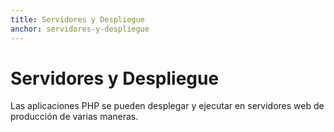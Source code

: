 ```yaml
---
title: Servidores y Despliegue
anchor: servidores-y-despliegue
---
```


# Servidores y Despliegue

Las aplicaciones PHP se pueden desplegar y ejecutar en servidores web de producción de varias maneras.

